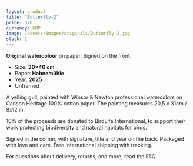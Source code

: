 ```yaml
---
layout: product
title: "Butterfly-2"
price: 370
currency: GBP
image: /assets/images/originals/Butterfly-2.jpg
stock: 1
---
```


**Original watercolour** on paper. Signed on the front.

- Size: **30×40 cm**
- Paper: **Hahnemühle**
- Year: **2025**
- Unframed

A yelling gull, painted with Winsor & Newton professional watercolors on Canson Heritage 100% cotton paper. The painting measures 20,5 x 31cm / 8x12 in.

10% of the proceeds are donated to BirdLife International, to support their work protecting biodiversity and natural habitats for birds.

Signed in the corner, with signature, title and year on the back. Packaged with love and care. Free international shipping with tracking.

For questions about delivery, returns, and more, read the FAQ.
